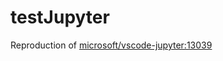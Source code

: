 # testJupyter

Reproduction of [microsoft/vscode-jupyter:13039](https://github.com/microsoft/vscode-jupyter/issues/13039)
